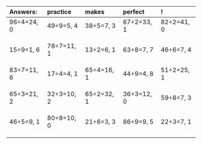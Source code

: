 | Answers: | practice | makes | perfect | ! |
| :--- | :--- | :--- | :--- | :--- |
| 96÷4=24, 0 | 49÷9=5, 4 | 38÷5=7, 3 | 67÷2=33, 1 | 82÷2=41, 0 | 
|   |   |   |   |   | 
|   |   |   |   |   | 
|   |   |   |   |   | 
| 15÷9=1, 6 | 78÷7=11, 1 | 13÷2=6, 1 | 63÷8=7, 7 | 46÷6=7, 4 | 
|   |   |   |   |   | 
|   |   |   |   |   | 
|   |   |   |   |   | 
| 83÷7=11, 6 | 17÷4=4, 1 | 65÷4=16, 1 | 44÷9=4, 8 | 51÷2=25, 1 | 
|   |   |   |   |   | 
|   |   |   |   |   | 
|   |   |   |   |   | 
| 65÷3=21, 2 | 32÷3=10, 2 | 65÷2=32, 1 | 36÷3=12, 0 | 59÷8=7, 3 | 
|   |   |   |   |   | 
|   |   |   |   |   | 
|   |   |   |   |   | 
| 46÷5=9, 1 | 80÷8=10, 0 | 21÷6=3, 3 | 86÷9=9, 5 | 22÷3=7, 1 | 
|   |   |   |   |   | 
|   |   |   |   |   | 
|   |   |   |   |   | 
